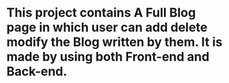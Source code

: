 # This project contains A Full Blog page in which user can add delete modify the Blog written by them. It is made by using both Front-end and Back-end.
